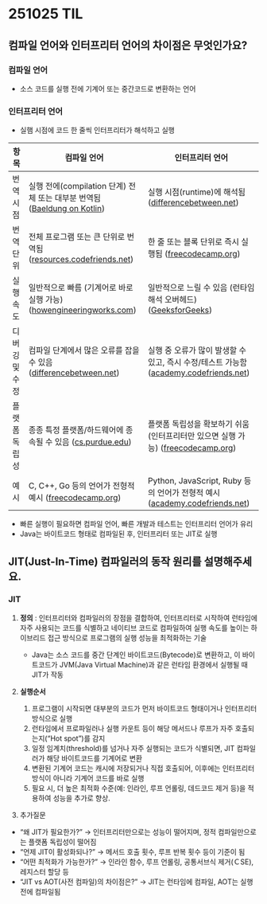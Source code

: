 # 251025 TIL

## 컴파일 언어와 인터프리터 언어의 차이점은 무엇인가요?

### 컴파일 언어

- 소스 코드를 실행 전에 기계어 또는 중간코드로 변환하는 언어

### 인터프리터 언어

- 실햄 시점에 코드 한 줄씩 인터프리터가 해석하고 실행

| 항목       | 컴파일 언어                                                        | 인터프리터 언어                                                              |
| -------- | ------------------------------------------------------------- | --------------------------------------------------------------------- |
| 번역 시점    | 실행 전에(compilation 단계) 전체 또는 대부분 번역됨 ([Baeldung on Kotlin][1]) | 실행 시점(runtime)에 해석됨 ([differencebetween.net][2])                      |
| 번역 단위    | 전체 프로그램 또는 큰 단위로 번역됨 ([resources.codefriends.net][3])         | 한 줄 또는 블록 단위로 즉시 실행됨 ([freecodecamp.org][4])                          |
| 실행 속도    | 일반적으로 빠름 (기계어로 바로 실행 가능) ([howengineeringworks.com][5])       | 일반적으로 느릴 수 있음 (런타임 해석 오버헤드) ([GeeksforGeeks][6])                      |
| 디버깅 및 수정 | 컴파일 단계에서 많은 오류를 잡을 수 있음 ([differencebetween.net][2])          | 실행 중 오류가 많이 발생할 수 있고, 즉시 수정/테스트 가능함 ([academy.codefriends.net][7])    |
| 플랫폼 독립성  | 종종 특정 플랫폼/하드웨어에 종속될 수 있음 ([cs.purdue.edu][8])                 | 플랫폼 독립성을 확보하기 쉬움 (인터프리터만 있으면 실행 가능) ([freecodecamp.org][4])           |
| 예시       | C, C++, Go 등의 언어가 전형적 예시 ([freecodecamp.org][4])              | Python, JavaScript, Ruby 등의 언어가 전형적 예시 ([academy.codefriends.net][7]) |

[1]: https://www.baeldung.com/cs/compiled-vs-interpreted-languages?utm_source=chatgpt.com "Compiled vs. Interpreted Programming Languages | Baeldung on Computer Science"
[2]: https://www.differencebetween.net/technology/difference-between-compiled-and-interpreted-language/?utm_source=chatgpt.com "Difference Between Compiled and Interpreted Language | Difference Between | Compiled vs Interpreted Language"
[3]: https://resources.codefriends.net/en/foundation/english-for-devs/advanced/chapter-2/what-is-difference-between-compiled-and-interpreted-language?utm_source=chatgpt.com "What is the difference between a compiled and an interpreted language? | CodeFriends Resources"
[4]: https://www.freecodecamp.org/news/compiled-versus-interpreted-languages/?utm_source=chatgpt.com "Interpreted vs Compiled Programming Languages: What's the Difference?"
[5]: https://www.howengineeringworks.com/questions/what-is-the-difference-between-interpreted-and-compiled-languages/?utm_source=chatgpt.com "What is the difference between interpreted and compiled languages?"
[6]: https://www.geeksforgeeks.org/difference-between-compiled-and-interpreted-language/?utm_source=chatgpt.com "Difference between Compiled and Interpreted Language - GeeksforGeeks"
[7]: https://academy.codefriends.net/ko/foundation/english-for-devs/advanced/chapter-2/what-is-difference-between-compiled-and-interpreted-language?utm_source=chatgpt.com "What is the difference between a compiled and an interpreted language? | 코드프렌즈 아카데미"
[8]: https://www.cs.purdue.edu/homes/cs290w/javaLecs/wk1/minilec2.html?utm_source=chatgpt.com "Compiled vs Interpreted"

- 빠른 실행이 필요하면 컴파일 언어, 빠른 개발과 테스트는 인터프리터 언어가 유리
- Java는 바이트코드 형태로 컴파일된 후, 인터프리터 또는 JIT로 실행

## JIT(Just-In-Time) 컴파일러의 동작 원리를 설명해주세요.

### JIT

1. **정의** : 인터프리터와 컴파일러의 장점을 결합하여, 인터프리터로 시작하여 런타임에 자주 사용되는 코드를 식별하고 네이티브 코드로 컴파일하여 실행 속도를 높이는 하이브리드 접근 방식으로 프로그램의 실행 성능을 최적화하는 기술
    - Java는 소스 코드를 중간 단계인 바이트코드(Bytecode)로 변환하고, 이 바이트코드가 JVM(Java Virtual Machine)과 같은 런타임 환경에서 실행될 때 JIT가 작동

2. **실행순서**
    1. 프로그램이 시작되면 대부분의 코드가 먼저 바이트코드 형태이거나 인터프리터 방식으로 실행
    2. 런타임에서 프로파일러나 실행 카운트 등이 해당 메서드나 루프가 자주 호출되는지(“Hot spot”)를 감지
    3. 일정 임계치(threshold)를 넘거나 자주 실행되는 코드가 식별되면, JIT 컴파일러가 해당 바이트코드를 기계어로 변환
    4. 변환된 기계어 코드는 캐시에 저장되거나 직접 호출되어, 이후에는 인터프리터 방식이 아니라 기계어 코드를 바로 실행
    5. 필요 시, 더 높은 최적화 수준(예: 인라인, 루프 언롤링, 데드코드 제거 등)을 적용하여 성능을 추가로 향상.

3. 추가질문
- “왜 JIT가 필요한가?” → 인터프리터만으로는 성능이 떨어지며, 정적 컴파일만으로는 플랫폼 독립성이 떨어짐
- “언제 JIT이 활성화되나?” → 메서드 호출 횟수, 루프 반복 횟수 등이 기준이 됨
- “어떤 최적화가 가능한가?” → 인라인 함수, 루프 언롤링, 공통서브식 제거(ＣSE), 레지스터 할당 등
- “JIT vs AOT(사전 컴파일)의 차이점은?” → JIT는 런타임에 컴파일, AOT는 실행 전에 컴파일됨